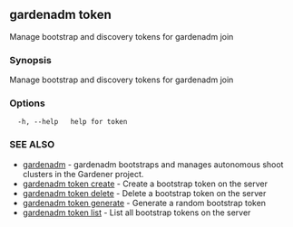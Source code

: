 ## gardenadm token

Manage bootstrap and discovery tokens for gardenadm join

### Synopsis

Manage bootstrap and discovery tokens for gardenadm join

### Options

```
  -h, --help   help for token
```

### SEE ALSO

* [gardenadm](gardenadm.md)	 - gardenadm bootstraps and manages autonomous shoot clusters in the Gardener project.
* [gardenadm token create](gardenadm_token_create.md)	 - Create a bootstrap token on the server
* [gardenadm token delete](gardenadm_token_delete.md)	 - Delete a bootstrap token on the server
* [gardenadm token generate](gardenadm_token_generate.md)	 - Generate a random bootstrap token
* [gardenadm token list](gardenadm_token_list.md)	 - List all bootstrap tokens on the server

